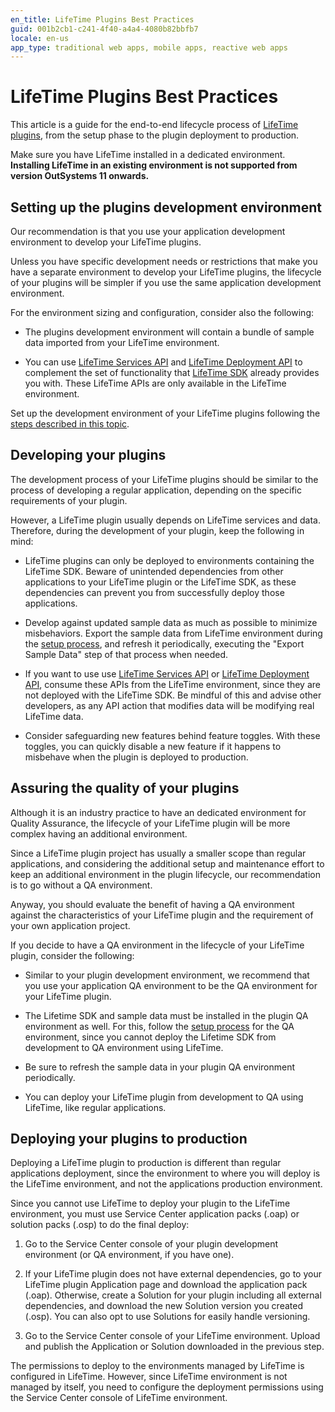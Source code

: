 ```yaml
---
en_title: LifeTime Plugins Best Practices
guid: 001b2cb1-c241-4f40-a4a4-4080b82bbfb7
locale: en-us
app_type: traditional web apps, mobile apps, reactive web apps
---
```


# LifeTime Plugins Best Practices

This article is a guide for the end-to-end lifecycle process of [LifeTime plugins](https://success.outsystems.com/Documentation/How-to_Guides/How_to_create_a_LifeTime_Plugin), from the setup phase to the plugin deployment to production.

Make sure you have LifeTime installed in a dedicated environment. **Installing LifeTime in an existing environment is not supported from version OutSystems 11 onwards.**

## Setting up the plugins development environment

Our recommendation is that you use your application development environment to develop your LifeTime plugins.

Unless you have specific development needs or restrictions that make you have a separate environment to develop your LifeTime plugins, the lifecycle of your plugins will be simpler if you use the same application development environment.

For the environment sizing and configuration, consider also the following:

* The plugins development environment will contain a bundle of sample data imported from your LifeTime environment.

* You can use [LifeTime Services API](https://success.outsystems.com/Documentation/10/Reference/OutSystems_APIs/LifeTime_Services_API) and [LifeTime Deployment API](https://success.outsystems.com/Documentation/10/Reference/OutSystems_APIs/LifeTime_Deployment_API) to complement the set of functionality that [LifeTime SDK](https://success.outsystems.com/Documentation/10/Reference/OutSystems_APIs/LifeTime_SDK) already provides you with. These LifeTime APIs are only available in the LifeTime environment.

Set up the development environment of your LifeTime plugins following the [steps described in this topic](https://success.outsystems.com/Documentation/How-to_Guides/How_to_create_a_LifeTime_Plugin).

## Developing your plugins

The development process of your LifeTime plugins should be similar to the process of developing a regular application, depending on the specific requirements of your plugin.

However, a LifeTime plugin usually depends on LifeTime services and data. Therefore, during the development of your plugin, keep the following in mind:

* LifeTime plugins can only be deployed to environments containing the LifeTime SDK. Beware of unintended dependencies from other applications to your LifeTime plugin or the LifeTime SDK, as these dependencies can prevent you from successfully deploy those applications.

* Develop against updated sample data as much as possible to minimize misbehaviors. Export the sample data from LifeTime environment during the [setup process](https://success.outsystems.com/Documentation/How-to_Guides/How_to_create_a_LifeTime_Plugin), and refresh it periodically, executing the "Export Sample Data" step of that process when needed.

* If you want to use use [LifeTime Services API](https://success.outsystems.com/Documentation/10/Reference/OutSystems_APIs/LifeTime_Services_API) or [LifeTime Deployment API](https://success.outsystems.com/Documentation/10/Reference/OutSystems_APIs/LifeTime_Deployment_API), consume these APIs from the LifeTime environment, since they are not deployed with the LifeTime SDK. Be mindful of this and advise other developers, as any API action that modifies data will be modifying real LifeTime data.

* Consider safeguarding new features behind feature toggles. With these toggles, you can quickly disable a new feature if it happens to misbehave when the plugin is deployed to production. 

## Assuring the quality of your plugins

Although it is an industry practice to have an dedicated environment for Quality Assurance, the lifecycle of your LifeTime plugin will be more complex having an additional environment.

Since a LifeTime plugin project has usually a smaller scope than regular applications, and considering the additional setup and maintenance effort to keep an additional environment in the plugin lifecycle, our recommendation is to go without a QA environment. 

Anyway, you should evaluate the benefit of having a QA environment against the characteristics of your LifeTime plugin and the requirement of your own application project.

If you decide to have a QA environment in the lifecycle of your LifeTime plugin, consider the following:

* Similar to your plugin development environment, we recommend that you use your application QA environment to be the QA environment for your LifeTime plugin.

* The Lifetime SDK and sample data must be installed in the plugin QA environment as well. For this, follow the [setup process](https://success.outsystems.com/Documentation/How-to_Guides/How_to_create_a_LifeTime_Plugin) for the QA environment, since you cannot deploy the Lifetime SDK from development to QA environment using LifeTime.

* Be sure to refresh the sample data in your plugin QA environment periodically.

* You can deploy your LifeTime plugin from development to QA using LifeTime, like regular applications.

## Deploying your plugins to production

Deploying a LifeTime plugin to production is different than regular applications deployment, since the environment to where you will deploy is the LifeTime environment, and not the applications production environment.

Since you cannot use LifeTime to deploy your plugin to the LifeTime environment, you must use Service Center application packs (.oap) or solution packs (.osp) to do the final deploy:

1. Go to the Service Center console of your plugin development environment (or QA environment, if you have one).

2. If your LifeTime plugin does not have external dependencies, go to your LifeTime plugin Application page and download the application pack (.oap). Otherwise, create a Solution for your plugin including all external dependencies, and download the new Solution version you created (.osp). You can also opt to use Solutions for easily handle versioning.

3. Go to the Service Center console of your LifeTime environment. Upload and publish the Application or Solution downloaded in the previous step.

The permissions to deploy to the environments managed by LifeTime is configured in LifeTime. However, since LifeTime environment is not managed by itself, you need to configure the deployment permissions using the Service Center console of LifeTime environment.

 

